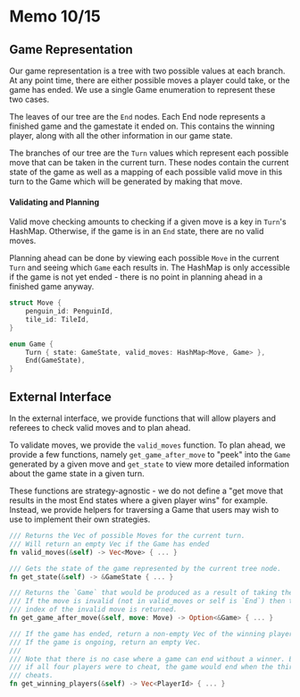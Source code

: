 # Memo 10/15

## Game Representation

Our game representation is a tree with two possible values at each branch.
At any point time, there are either possible moves a player could take, or
the game has ended. We use a single Game enumeration to represent these
two cases.

The leaves of our tree are the `End` nodes. Each End node represents a finished
game and the gamestate it ended on. This contains the winning player, along
with all the other information in our game state.

The branches of our tree are the `Turn` values which represent each
possible move that can be taken in the current turn. These nodes contain the current
state of the game as well as a mapping of each possible valid move in this turn
to the Game which will be generated by making that move.

#### Validating and Planning 

Valid move checking amounts to checking if a given move is a key in `Turn`'s
HashMap. Otherwise, if the game is in an `End` state, there are no valid moves.

Planning ahead can be done by viewing each possible `Move` in the current `Turn` and
seeing which `Game` each results in. The HashMap is only accessible if the
game is not yet ended - there is no point in planning ahead in a finished game anyway.

```rs
struct Move {
    penguin_id: PenguinId,
    tile_id: TileId,
}

enum Game {
    Turn { state: GameState, valid_moves: HashMap<Move, Game> },
    End(GameState),
}
```

## External Interface

In the external interface, we provide functions that will allow players
and referees to check valid moves and to plan ahead.

To validate moves, we provide the `valid_moves` function. To plan ahead,
we provide a few functions, namely `get_game_after_move` to "peek" into
the `Game` generated by a given move and `get_state` to view more
detailed information about the game state in a given turn.

These functions are strategy-agnostic - we do not define a "get move that
results in the most End states where a given player wins" for example.
Instead, we provide helpers for traversing a Game that users may wish to
use to implement their own strategies.

```rs
/// Returns the Vec of possible Moves for the current turn.
/// Will return an empty Vec if the Game has ended
fn valid_moves(&self) -> Vec<Move> { ... }

/// Gets the state of the game represented by the current tree node.
fn get_state(&self) -> &GameState { ... }

/// Returns the `Game` that would be produced as a result of taking the given Moves in order.
/// If the move is invalid (not in valid_moves or self is `End`) then the
/// index of the invalid move is returned.
fn get_game_after_move(&self, move: Move) -> Option<&Game> { ... }

/// If the game has ended, return a non-empty Vec of the winning players.a
/// If the game is ongoing, return an empty Vec.
/// 
/// Note that there is no case where a game can end without a winner. Even
/// if all four players were to cheat, the game would end when the third player
/// cheats.
fn get_winning_players(&self) -> Vec<PlayerId> { ... }
```